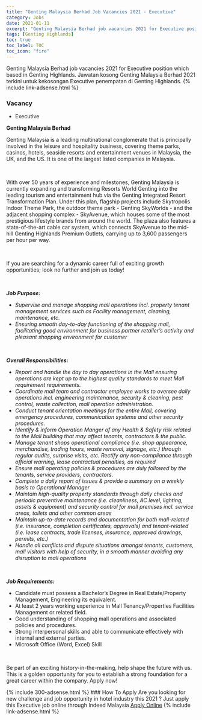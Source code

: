 ```yaml
---
title: "Genting Malaysia Berhad Job Vacancies 2021 - Executive" 
category: Jobs 
date: 2021-01-11 
excerpt: "Genting Malaysia Berhad job vacancies 2021 for Executive position which based in Genting Highlands. Jawatan kosong Genting Malaysia Berhad 2021 terkini untuk kekosongan Executive penempatan di Genting Highlands" 
tags: [Genting Highlands] 
toc: true 
toc_label: TOC 
toc_icon: "fire" 
--- 
```


Genting Malaysia Berhad job vacancies 2021 for Executive position which based in Genting Highlands. Jawatan kosong Genting Malaysia Berhad 2021 terkini untuk kekosongan Executive penempatan di Genting Highlands. 
{% include link-adsense.html %} 
### Vacancy 
- Executive 
<div><div><p><b>Genting Malaysia Berhad
</b></p><p>Genting Malaysia is a leading multinational conglomerate that is principally involved in the leisure and hospitality business, covering theme parks, casinos, hotels, seaside resorts and entertainment venues in Malaysia, the UK, and the US. It is one of the largest listed companies in Malaysia.</p><br>
<p></p>
<p>With over 50 years of experience and milestones, Genting Malaysia is currently expanding and transforming Resorts World Genting into the leading tourism and entertainment hub via the Genting Integrated Resort Transformation Plan. Under this plan, flagship projects include Skytropolis Indoor Theme Park, the outdoor theme park - Genting SkyWorlds - and the adjacent shopping complex - SkyAvenue, which houses some of the most prestigious lifestyle brands from around the world. The plaza also features a state-of-the-art cable car system, which connects SkyAvenue to the mid-hill Genting Highlands Premium Outlets, carrying up to 3,600 passengers per hour per way.</p><br>
<p></p>
<p>If you are searching for a dynamic career full of exciting growth opportunities; look no further and join us today!</p><br>
<p></p>
<p><b><i>
Job Purpose:</i></b></p>
<ul><li><i>Supervise and manage shopping mall operations incl. property tenant management services such as Facility management, cleaning, maintenance, etc.</i></li>
<li><i>Ensuring smooth day-to-day functioning of the shopping mall, facilitating good environment for business partner retailer&#8217;s activity and pleasant shopping environment for customer</i></li></ul><br>
<p>
</p><p><b><i>Overall Responsibilities:</i></b></p>
<ul><li><i>Report and handle the day to day operations in the Mall ensuring operations are kept up to the highest quality standards to meet Mall requirement requirements.</i></li>
<li><i>Coordinate mall team and contractor employee works to oversee daily operations incl. engineering maintenance, security &amp; cleaning, pest control, waste collection, mall operation administration.</i></li>
<li><i>Conduct tenant orientation meetings for the entire Mall, covering emergency procedures, communication systems and other security procedures.</i></li>
<li><i>Identify &amp; inform Operation Manger of any Health &amp; Safety risk related to the Mall building that may affect tenants, contractors &amp; the public.</i></li>
<li><i>Manage tenant shops operational compliance (i.e. shop appearance, merchandise, trading hours, waste removal, signage, etc.) through regular audits, surprise visits, etc. Rectify any non-compliance through official warning, lease contractual penalties, as required</i></li>
<li><i>Ensure mall operating policies &amp; procedures are duly followed by the tenants, service providers, contractors.</i></li>
<li><i>Complete a daily report of issues &amp; provide a summary on a weekly basis to Operational Manager</i></li>
<li><i>Maintain high-quality property standards through daily checks and periodic preventive maintenance (i.e. cleanliness, AC level, lighting, assets &amp; equipment) and security control for mall premises incl. service areas, toilets and other common areas</i></li>
<li><i>Maintain up-to-date records and documentation for both mall-related (i.e. insurance, completion certificates, approvals) and tenant-related (i.e. lease contracts, trade licenses, insurance, approved drawings, permits, etc.)</i></li>
<li><i>Handle all conflicts and dispute situations amongst tenants, customers, mall visitors with help of security, in a smooth manner avoiding any disruption to mall operations</i></li></ul><br>
<p>
</p><p><b><i>Job Requirements:</i></b></p>
<ul><li>Candidate must possess a Bachelor&#8217;s Degree in Real Estate/Property Management, Engineering its equivalent.</li>
<li>At least 2 years working experience in Mall Tenancy/Properties Facilities Management or related field.</li>
<li>Good understanding of shopping mall operations and associated policies and procedures.</li>
<li>Strong interpersonal skills and able to communicate effectively with internal and external parties.</li>
<li>Microsoft Office (Word, Excel) Skill</li></ul><br>
<p>
</p><p>Be part of an exciting history-in-the-making, help shape the future with us. This is a golden opportunity for you to establish a strong foundation for a great career within the company. Apply now!</p></div></div> 
{% include 300-adsense.html %} 
### How To Apply 
Are you looking for new challenge and job opportunity in hotel industry this 2021 ?
Just apply this Executive job online through Indeed Malaysia 
<a href="https://malaysia.indeed.com/viewjob?jk=262b55404b5a89c6" class="btn btn--info" target="_blank" rel="nofollow noopenner">Apply Online</a> 
{% include link-adsense.html %} 